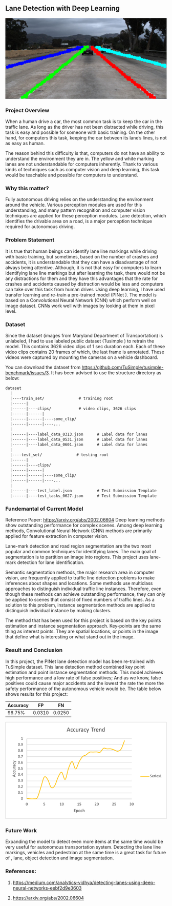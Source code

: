 ## Lane Detection with Deep Learning
![Accuracy Trend](Graph/result_34500_tensor(1.8018).png)
### Project Overview

When a human drive a car, the most common task is to keep the car in the traffic lane. As long as the driver has not been distracted while driving, this task is easy and possible for someone with basic training. On the other hand, for computers this task, keeping the car between its lane’s lines, is not as easy as human.

The reason behind this difficulty is that, computers do not have an ability to understand the environment they are in. The yellow and white marking lanes are not understandable for computers inherently. Thank to various kinds of techniques such as computer vision and deep learning, this task would be teachable and possible for computers to understand.

### Why this matter?

Fully autonomous driving relies on the understanding the environment around the vehicle. Various perception modules are used for this understanding, and many pattern recognition and computer vision techniques are applied for these perception modules. Lane detection, which identifies the drivable area on a road, is a major perception technique required for autonomous driving.

### Problem Statement

It is true that human beings can identify lane line markings while driving with basic training, but sometimes, based on the number of crashes and accidents, it is understandable that they can have a disadvantage of not always being attentive. Although, it is not that easy for computers to learn identifying lane line markings but after learning the task, there would not be any distractions for them and they have this advantages that the rate for crashes and accidents caused by distraction would be less and computers can take over this task from human driver. Using deep learning, I have used transfer learning and re-train a pre-trained model (PINet ). The model is based on a Convolutional Neural Network (CNN) which perform well on image dataset. CNNs work well with images by looking at them in pixel level. 

### Dataset 

Since the dataset (images from Maryland Department of Transportation) is unlabeled, I had to use labeled public dataset (Tusimple ) to retrain the model. This contains 3626 video clips of 1 sec duration each. Each of these video clips contains 20 frames of which, the last frame is annotated. These videos were captured by mounting the cameras on a vehicle dashboard.

You can download the dataset from https://github.com/TuSimple/tusimple-benchmark/issues/3. It has been advised to use the structure directory as below:

    dataset
      |
      |----train_set/               # training root 
      |------|
      |------|----clips/            # video clips, 3626 clips
      |------|------|
      |------|------|----some_clip/
      |------|------|----...
      |
      |------|----label_data_0313.json      # Label data for lanes
      |------|----label_data_0531.json      # Label data for lanes
      |------|----label_data_0601.json      # Label data for lanes
      |
      |----test_set/               # testing root 
      |------|
      |------|----clips/
      |------|------|
      |------|------|----some_clip/
      |------|------|----...
      |
      |------|----test_label.json           # Test Submission Template
      |------|----test_tasks_0627.json      # Test Submission Template

### Fundemantal of Current Model
Reference Paper: https://arxiv.org/abs/2002.06604 
Deep learning methods show outstanding performance for complex scenes. Among deep learning methods, Convolutional Neural Network (CNN) methods are primarily applied for feature extraction in computer vision.

Lane-mark detection and road region segmentation are the two most popular and common techniques for identifying lanes. The main goal of segmentation is to partition an image into regions. This project uses lane-mark detection for lane identification. 

Semantic segmentation methods, the major research area in computer vision, are frequently applied to traffic line detection problems to make inferences about shapes and locations. Some methods use multiclass approaches to distinguish individual traffic line instances. Therefore, even though these methods can achieve outstanding performance, they can only be applied to scenes that consist of fixed numbers of traffic lines. As a solution to this problem, instance segmentation methods are applied to distinguish individual instance by making clusters.

The method that has been used for this project is based on the key points estimation and instance segmentation approach. Key-points are the same thing as interest points. They are spatial locations, or points in the image that define what is interesting or what stand out in the image.


### Result and Conclusion
In this project, the PINet lane detection model has been re-trained with TuSimple dataset. This lane detection method combined key point estimation and point instance segmentation methods. This model achieves high performance and a low rate of false positives; And as we know, false positives could cause major accidents and the lowest the rate the more the safety performance of the autonomous vehicle would be. The table below shows results for this project:

| Accuracy | FP   | FN   |
| -------- | ---- | ---- |
| 96.75%   |0.0310|0.0250|

![Accuracy Trend](Graph/Picture1.png)

### Future Work
Expanding the model to detect even more items at the same time would be very useful for autonomous transportation system. Detecting the lane line markings, vehicles and pedestrian at the same time is a great task for future of , lane, object detection and image segmentation. 

### References:
1.	https://medium.com/analytics-vidhya/detecting-lanes-using-deep-neural-networks-eebf2d9e3603

2.	https://arxiv.org/abs/2002.06604
